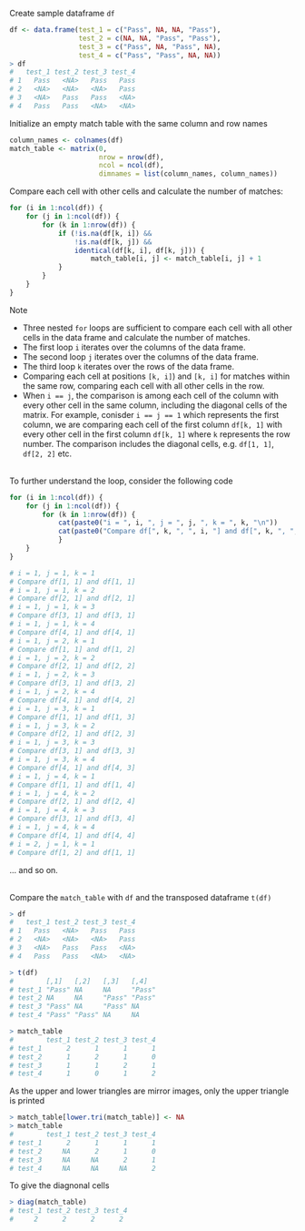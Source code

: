 Create sample dataframe `df`

```R
df <- data.frame(test_1 = c("Pass", NA, NA, "Pass"),
                 test_2 = c(NA, NA, "Pass", "Pass"),
                 test_3 = c("Pass", NA, "Pass", NA),
                 test_4 = c("Pass", "Pass", NA, NA))
> df
#   test_1 test_2 test_3 test_4
# 1   Pass   <NA>   Pass   Pass
# 2   <NA>   <NA>   <NA>   Pass
# 3   <NA>   Pass   Pass   <NA>
# 4   Pass   Pass   <NA>   <NA>
```

Initialize an empty match table with the same column and row names
```R
column_names <- colnames(df)
match_table <- matrix(0,
                      nrow = nrow(df),
                      ncol = ncol(df),
                      dimnames = list(column_names, column_names))
```

Compare each cell with other cells and calculate the number of matches:
```R
for (i in 1:ncol(df)) {
    for (j in 1:ncol(df)) {
        for (k in 1:nrow(df)) {
            if (!is.na(df[k, i]) && 
                !is.na(df[k, j]) &&
                identical(df[k, i], df[k, j])) {
                    match_table[i, j] <- match_table[i, j] + 1
            }
        }
    }
}
```
Note

- Three nested `for` loops are sufficient to compare each cell with all other cells in the data frame and calculate the number of matches.
- The first loop `i` iterates over the columns of the data frame.
- The second loop `j` iterates over the columns of the data frame.
- The third loop `k` iterates over the rows of the data frame.
- Comparing each cell at positions `[k, i]`) and `[k, i]` for matches within the same row, comparing each cell with all other cells in the row.
- When `i == j`, the comparison is among each cell of the column with every other cell in the same column, including the diagonal cells of the matrix. For example, conisder `i == j == 1` which represents the first column, we are comparing each cell of the first column `df[k, 1]` with every other cell in the first column `df[k, 1]` where `k` represents the row number. The comparison includes the diagonal cells, e.g. `df[1, 1]`, `df[2, 2]` etc.

\
To further understand the loop, consider the following code
```R
for (i in 1:ncol(df)) {
    for (j in 1:ncol(df)) {
        for (k in 1:nrow(df)) {
            cat(paste0("i = ", i, ", j = ", j, ", k = ", k, "\n"))
            cat(paste0("Compare df[", k, ", ", i, "] and df[", k, ", ", j, "] \n"))
            }
    }
}

# i = 1, j = 1, k = 1
# Compare df[1, 1] and df[1, 1] 
# i = 1, j = 1, k = 2
# Compare df[2, 1] and df[2, 1] 
# i = 1, j = 1, k = 3
# Compare df[3, 1] and df[3, 1] 
# i = 1, j = 1, k = 4
# Compare df[4, 1] and df[4, 1] 
# i = 1, j = 2, k = 1
# Compare df[1, 1] and df[1, 2] 
# i = 1, j = 2, k = 2
# Compare df[2, 1] and df[2, 2] 
# i = 1, j = 2, k = 3
# Compare df[3, 1] and df[3, 2] 
# i = 1, j = 2, k = 4
# Compare df[4, 1] and df[4, 2] 
# i = 1, j = 3, k = 1
# Compare df[1, 1] and df[1, 3] 
# i = 1, j = 3, k = 2
# Compare df[2, 1] and df[2, 3] 
# i = 1, j = 3, k = 3
# Compare df[3, 1] and df[3, 3] 
# i = 1, j = 3, k = 4
# Compare df[4, 1] and df[4, 3] 
# i = 1, j = 4, k = 1
# Compare df[1, 1] and df[1, 4] 
# i = 1, j = 4, k = 2
# Compare df[2, 1] and df[2, 4] 
# i = 1, j = 4, k = 3
# Compare df[3, 1] and df[3, 4] 
# i = 1, j = 4, k = 4
# Compare df[4, 1] and df[4, 4] 
# i = 2, j = 1, k = 1
# Compare df[1, 2] and df[1, 1] 
```
... and so on.

\
Compare the `match_table` with `df` and the transposed dataframe `t(df)`
```R
> df
#   test_1 test_2 test_3 test_4
# 1   Pass   <NA>   Pass   Pass
# 2   <NA>   <NA>   <NA>   Pass
# 3   <NA>   Pass   Pass   <NA>
# 4   Pass   Pass   <NA>   <NA>

> t(df)
#        [,1]   [,2]   [,3]   [,4]  
# test_1 "Pass" NA     NA     "Pass"
# test_2 NA     NA     "Pass" "Pass"
# test_3 "Pass" NA     "Pass" NA    
# test_4 "Pass" "Pass" NA     NA 

> match_table
#        test_1 test_2 test_3 test_4
# test_1      2      1      1      1
# test_2      1      2      1      0
# test_3      1      1      2      1
# test_4      1      0      1      2
```
 
As the upper and lower triangles are mirror images, only the upper triangle is printed
```R
> match_table[lower.tri(match_table)] <- NA
> match_table
#        test_1 test_2 test_3 test_4
# test_1      2      1      1      1
# test_2     NA      2      1      0
# test_3     NA     NA      2      1
# test_4     NA     NA     NA      2
```

To give the diagnonal cells
```R
> diag(match_table)
# test_1 test_2 test_3 test_4 
#     2      2      2      2 
```
